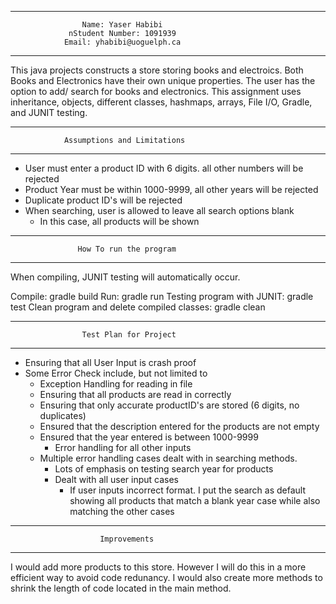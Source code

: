 ************************************************************
                    Name: Yaser Habibi
                 nStudent Number: 1091939
                Email: yhabibi@uoguelph.ca
************************************************************




This java projects constructs a store storing books and electroics. Both Books and 
Electronics have their own unique properties. The user has the option to add/ search for books and electronics. This assignment uses inheritance, objects, different classes, hashmaps, arrays, File I/O, Gradle, and JUNIT testing. 




************************************************************
                Assumptions and Limitations
************************************************************

- User must enter a product ID with 6 digits. all other numbers will be rejected
- Product Year must be within 1000-9999, all other years will be rejected
- Duplicate product ID's will be rejected
- When searching, user is allowed to leave all search options blank
    - In this case, all products will be shown



************************************************************
                   How To run the program
************************************************************

When compiling, JUNIT testing will automatically occur. 

Compile: gradle build
Run: gradle run 
Testing program with JUNIT: gradle test
Clean program and delete compiled classes: gradle clean



************************************************************
                    Test Plan for Project
************************************************************

- Ensuring that all User Input is crash proof
- Some Error Check include, but not limited to
    - Exception Handling for reading in file
    - Ensuring that all products are read in correctly
    - Ensuring that only accurate productID's are stored (6 digits, no duplicates)
    - Ensured that the description entered for the products are not empty
    - Ensured that the year entered is between 1000-9999
        - Error handling for all other inputs
    - Multiple error handling cases dealt with in searching methods.
        - Lots of emphasis on testing search year for products
        - Dealt with all user input cases
            - If user inputs incorrect format. I put the search as default showing all  products that match a blank year case while also matching the other cases




************************************************************
                        Improvements
************************************************************

I would add more products to this store. However I will do this in a more efficient way to avoid code redunancy. I would also create more methods to shrink the length of code located in the main method.